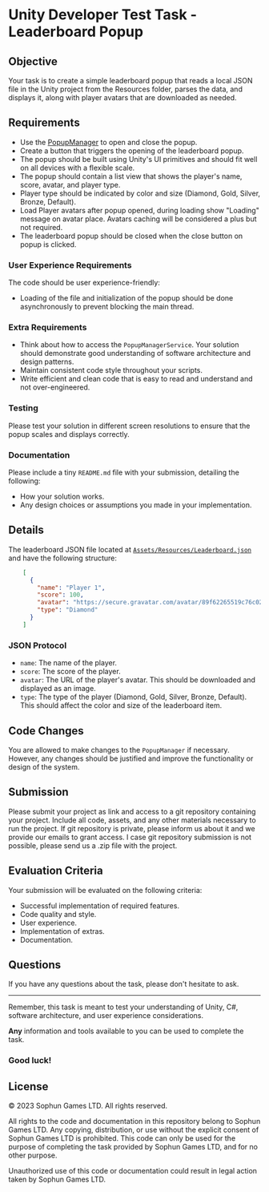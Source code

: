 # Unity Developer Test Task - Leaderboard Popup

## Objective

Your task is to create a simple leaderboard popup that reads a local JSON file in the Unity project from the Resources folder, parses the data, and displays it, along with player avatars that are downloaded as needed.

## Requirements

- Use the [PopupManager](Assets/Scripts/SimplePopupManager/README.md) to open and close the popup.
- Create a button that triggers the opening of the leaderboard popup.
- The popup should be built using Unity's UI primitives and should fit well on all devices with a flexible scale.
- The popup should contain a list view that shows the player's name, score, avatar, and player type.
- Player type should be indicated by color and size (Diamond, Gold, Silver, Bronze, Default).
- Load Player avatars after popup opened, during loading show "Loading" message on avatar place. Avatars caching will be considered a plus but not required.
- The leaderboard popup should be closed when the close button on popup is clicked.

### User Experience Requirements
The code should be user experience-friendly:
 - Loading of the file and initialization of the popup should be done asynchronously to prevent blocking the main thread.

### Extra Requirements
 - Think about how to access the `PopupManagerService`. Your solution should demonstrate good understanding of software architecture and design patterns. 
 - Maintain consistent code style throughout your scripts.
 - Write efficient and clean code that is easy to read and understand and not over-engineered.

### Testing
Please test your solution in different screen resolutions to ensure that the popup scales and displays correctly.

### Documentation

Please include a tiny `README.md` file with your submission, detailing the following:

* How your solution works.
* Any design choices or assumptions you made in your implementation.

## Details

The leaderboard JSON file located at [`Assets/Resources/Leaderboard.json`](Assets/Resources/Leaderboard.json) and have the following structure:
```json
    [
      { 
        "name": "Player 1", 
        "score": 100, 
        "avatar": "https://secure.gravatar.com/avatar/89f62265519c76c020aa0611b1423e28?s=80&d=identicon", 
        "type": "Diamond" 
      }
    ]
```

### JSON Protocol

- `name`: The name of the player.
- `score`: The score of the player.
- `avatar`: The URL of the player's avatar. This should be downloaded and displayed as an image.
- `type`: The type of the player (Diamond, Gold, Silver, Bronze, Default). This should affect the color and size of the leaderboard item.

## Code Changes
You are allowed to make changes to the `PopupManager` if necessary. However, any changes should be justified and improve the functionality or design of the system.

## Submission
Please submit your project as link and access to a git repository containing your project. Include all code, assets, and any other materials necessary to run the project.
If git repository is private, please inform us about it and we provide our emails to grant access.
I case git repository submission is not possible, please send us a .zip file with the project.

## Evaluation Criteria

Your submission will be evaluated on the following criteria:

- Successful implementation of required features.
- Code quality and style.
- User experience.
- Implementation of extras.
- Documentation.

## Questions

If you have any questions about the task, please don't hesitate to ask.
___

Remember, this task is meant to test your understanding of Unity, C#, software architecture, and user experience considerations.

**Any** information and tools available to you can be used to complete the task.

### Good luck!

## License

© 2023 Sophun Games LTD. All rights reserved.

All rights to the code and documentation in this repository belong to Sophun Games LTD. Any copying, distribution, or use without the explicit consent of Sophun Games LTD is prohibited. This code can only be used for the purpose of completing the task provided by Sophun Games LTD, and for no other purpose.

Unauthorized use of this code or documentation could result in legal action taken by Sophun Games LTD.
